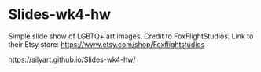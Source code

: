# Slides-wk4-hw
Simple slide show of LGBTQ+ art images. Credit to FoxFlightStudios.
Link to their Etsy store: https://www.etsy.com/shop/Foxflightstudios

https://silyart.github.io/Slides-wk4-hw/


